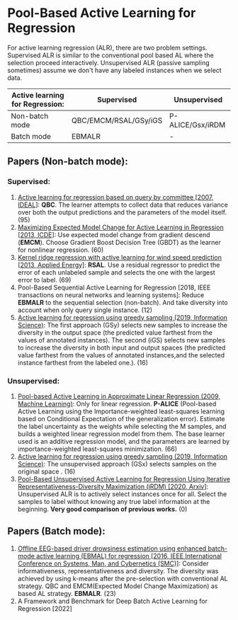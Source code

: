 # Pool-Based Active Learning for Regression

For active learning regression (ALR), there are two problem settings.
Supervised ALR is similar to the conventional pool based AL where the selection proceed interactively.
Unsupervised ALR (passive sampling sometimes) assume we don't have any labeled instances when we select data.

| Active learning for Regression: | Supervised            | Unsupervised     |
| ------------------------------- | --------------------- | ---------------- |
| Non-batch mode                  | QBC/EMCM/RSAL/GSy/iGS | P-ALICE/Gsx/iRDM |
| Batch mode                      | EBMALR                | -                |

## Papers (Non-batch mode):

### Supervised:
1. [Active learning for regression based on query by committee [2007, IDEAL]](https://link.springer.xilesou.top/chapter/10.1007/978-3-540-77226-2_22): 
  **QBC**.
  The learner attempts to collect data that reduces variance over both the output predictions and the parameters of the model itself. 
    (95)
2. [Maximizing Expected Model Change for Active Learning in Regression [2013, ICDE]](https://ieeexplore.ieee.org/abstract/document/6729489/): 
  Use expected model change from gradient descend (**EMCM**).
  Choose Gradient Boost Decision Tree (GBDT) as the learner for nonlinear regression.
  (60)
3. [Kernel ridge regression with active learning for wind speed prediction [2013, Applied Energy]](https://www.sciencedirect.com/science/article/pii/S0306261912006964):
  **RSAL**.
  Use a residual regressor to predict the error of each unlabeled sample and selects the one with the largest error to label.
 (69)
4. Pool-Based Sequential Active Learning for Regression [2018, IEEE transactions on neural networks and learning systems]: 
  Reduce **EBMALR** to the sequential selection (non-batch). 
  And take diversity into account when only query single instance.
  (12)
5. [Active learning for regression using greedy sampling (2019, Information Science)](https://www.sciencedirect.com/science/article/pii/S0020025518307680):
  The first approach (GSy) selects new samples to increase the diversity in the output space (the predicted value farthest from the values of annotated instances). 
  The second (iGS) selects new samples to increase the diversity in both input and output spaces (the predicted value farthest from the values of annotated instances,and the selected instance farthest from the labeled one.).
  (16)
    
### Unsupervised:
1. [Pool-based Active Learning in Approximate Linear Regression (2009, Machine Learning)](https://idp.springer.com/authorize?response_type=cookie&client_id=springerlink&redirect_uri=http://link.springer.com/article/10.1007/s10994-009-5100-3): 
  Only for linear regression.
  **P-ALICE** (Pool-based Active Learning using the Importance-weighted least-squares learning based on Conditional Expectation of the generalization error).
  Estimate the label uncertainty as the weights while selecting the M samples, and builds a weighted linear regression model from them.
  The base learner used is an additive regression model, and the parameters are learned by importance-weighted least-squares minimization. 
  (66)
2. [Active learning for regression using greedy sampling (2019, Information Science)](https://www.sciencedirect.com/science/article/pii/S0020025518307680):
  The unsupervised approach (GSx) selects samples on the original space .
  (16)
3. [Pool-Based Unsupervised Active Learning for Regression Using Iterative Representativeness-Diversity Maximization (iRDM) [2020, Arxiv]](https://arxiv.org/abs/2003.07658):
  Unsupervised ALR is to actively select instances once for all.
  Select the samples to label without knowing any true label information at the beginning.
  **Very good comparison of previous works.**
  (0)

## Papers (Batch mode):
1. [Offline EEG-based driver drowsiness estimation using enhanced batch-mode active learning (EBMAL) for regression [2016, IEEE International Conference on Systems, Man, and Cybernetics (SMC)]](https://ieeexplore.ieee.org/abstract/document/7844328/): 
   Consider informativeness, representativeness and diversity. 
   The diversity was achieved by using k-means after the pre-selection with conventional AL strategy.
   QBC and EMCM(Expected Model Change Maximization) as based AL strategy.
   **EBMALR**.
   (23)
2. A Framework and Benchmark for Deep Batch Active Learning for Regression [2022]